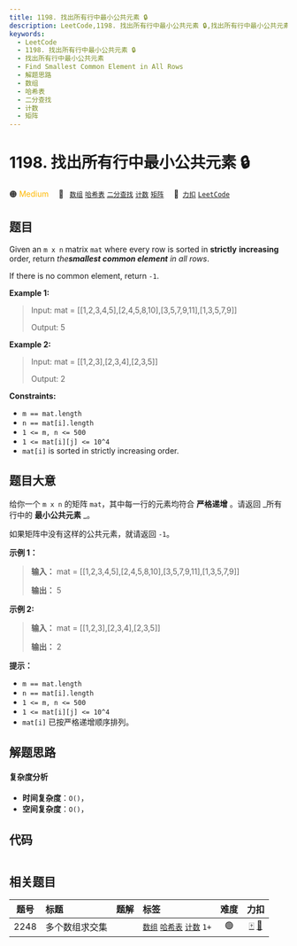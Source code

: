 ```yaml
---
title: 1198. 找出所有行中最小公共元素 🔒
description: LeetCode,1198. 找出所有行中最小公共元素 🔒,找出所有行中最小公共元素,Find Smallest Common Element in All Rows,解题思路,数组,哈希表,二分查找,计数,矩阵
keywords:
  - LeetCode
  - 1198. 找出所有行中最小公共元素 🔒
  - 找出所有行中最小公共元素
  - Find Smallest Common Element in All Rows
  - 解题思路
  - 数组
  - 哈希表
  - 二分查找
  - 计数
  - 矩阵
---
```


# 1198. 找出所有行中最小公共元素 🔒

🟠 <font color=#ffb800>Medium</font>&emsp; 🔖&ensp; [`数组`](/tag/array.md) [`哈希表`](/tag/hash-table.md) [`二分查找`](/tag/binary-search.md) [`计数`](/tag/counting.md) [`矩阵`](/tag/matrix.md)&emsp; 🔗&ensp;[`力扣`](https://leetcode.cn/problems/find-smallest-common-element-in-all-rows) [`LeetCode`](https://leetcode.com/problems/find-smallest-common-element-in-all-rows)

## 题目

Given an `m x n` matrix `mat` where every row is sorted in **strictly**
**increasing** order, return _the**smallest common element** in all rows_.

If there is no common element, return `-1`.



**Example 1:**

> Input: mat = [[1,2,3,4,5],[2,4,5,8,10],[3,5,7,9,11],[1,3,5,7,9]]
> 
> Output: 5

**Example 2:**

> Input: mat = [[1,2,3],[2,3,4],[2,3,5]]
> 
> Output: 2

**Constraints:**

  * `m == mat.length`
  * `n == mat[i].length`
  * `1 <= m, n <= 500`
  * `1 <= mat[i][j] <= 10^4`
  * `mat[i]` is sorted in strictly increasing order.


## 题目大意

给你一个 `m x n` 的矩阵 `mat`，其中每一行的元素均符合 **严格递增** 。请返回 _所有行中的  **最小公共元素**  _。

如果矩阵中没有这样的公共元素，就请返回 `-1`。



**示例 1：**

> 
> 
> 
> 
> 
> **输入：** mat = [[1,2,3,4,5],[2,4,5,8,10],[3,5,7,9,11],[1,3,5,7,9]]
> 
> **输出：** 5
> 
> 

**示例 2:**

> 
> 
> 
> 
> 
> **输入：** mat = [[1,2,3],[2,3,4],[2,3,5]]
> 
> **输出：** 2
> 
> 



**提示：**

  * `m == mat.length`
  * `n == mat[i].length`
  * `1 <= m, n <= 500`
  * `1 <= mat[i][j] <= 10^4`
  * `mat[i]` 已按严格递增顺序排列。


## 解题思路

#### 复杂度分析

- **时间复杂度**：`O()`，
- **空间复杂度**：`O()`，

## 代码

```javascript

```

## 相关题目

<!-- prettier-ignore -->
| 题号 | 标题 | 题解 | 标签 | 难度 | 力扣 |
| :------: | :------ | :------: | :------ | :------: | :------: |
| 2248 | 多个数组求交集 |  |  [`数组`](/tag/array.md) [`哈希表`](/tag/hash-table.md) [`计数`](/tag/counting.md) `1+` | 🟢 | [🀄️](https://leetcode.cn/problems/intersection-of-multiple-arrays) [🔗](https://leetcode.com/problems/intersection-of-multiple-arrays) |